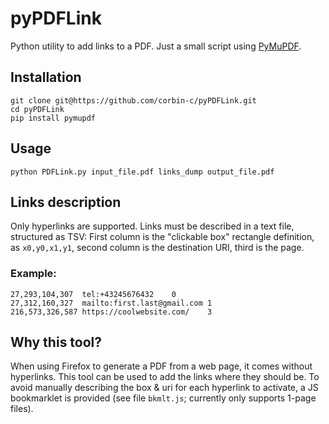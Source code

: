# pyPDFLink

Python utility to add links to a PDF. Just a small script using [PyMuPDF](https://pymupdf.readthedocs.io/).

## Installation

```
git clone git@https://github.com/corbin-c/pyPDFLink.git
cd pyPDFLink
pip install pymupdf
```

## Usage

`python PDFLink.py input_file.pdf links_dump output_file.pdf`

## Links description

Only hyperlinks are supported. Links must be described in a text file,
structured as TSV: First column is the "clickable box" rectangle definition,
as `x0,y0,x1,y1`, second column is the destination URI, third is the page.

### Example:

```
27,293,104,307	tel:+43245676432	0
27,312,160,327	mailto:first.last@gmail.com	1
216,573,326,587	https://coolwebsite.com/	3
```

## Why this tool?

When using Firefox to generate a PDF from a web page, it comes without
hyperlinks. This tool can be used to add the links where they should be. To
avoid manually describing the box & uri for each hyperlink to activate, a JS
bookmarklet is provided (see file `bkmlt.js`; currently only supports 1-page
files).
